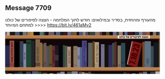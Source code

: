 ## Message 7709

מהעורף ומהחזית, בסדיר ובמילואים:
חודש לתוך המלחמה - הצצה לסיפורים של כולנו
למתחם המיוחד >>>>
https://bit.ly/461aMv2

![Photo](./7709/7709_photo.jpg)
